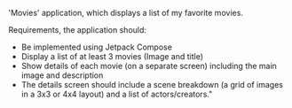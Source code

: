 'Movies' application, which displays a list of my favorite movies.

Requirements, the application should:

- Be implemented using Jetpack Compose
- Display a list of at least 3 movies (Image and title)
- Show details of each movie (on a separate screen) including the main image and description
- The details screen should include a scene breakdown (a grid of images in a 3x3 or 4x4 layout) and a list of actors/creators."
